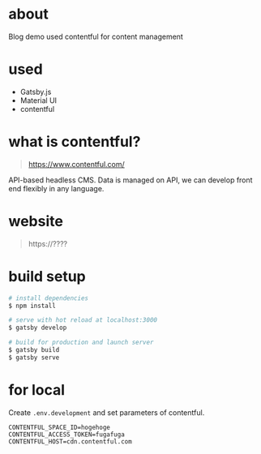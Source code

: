 # about
Blog demo used contentful for content management

# used
- Gatsby.js
- Material UI
- contentful

# what is contentful?
> https://www.contentful.com/

API-based headless CMS.
Data is managed on API, we can develop front end flexibly in any language.

# website
> https://????

# build setup
```bash
# install dependencies
$ npm install

# serve with hot reload at localhost:3000
$ gatsby develop

# build for production and launch server
$ gatsby build
$ gatsby serve
```

# for local
Create `.env.development` and set parameters of contentful.
```.env.development
CONTENTFUL_SPACE_ID=hogehoge
CONTENTFUL_ACCESS_TOKEN=fugafuga
CONTENTFUL_HOST=cdn.contentful.com
```
